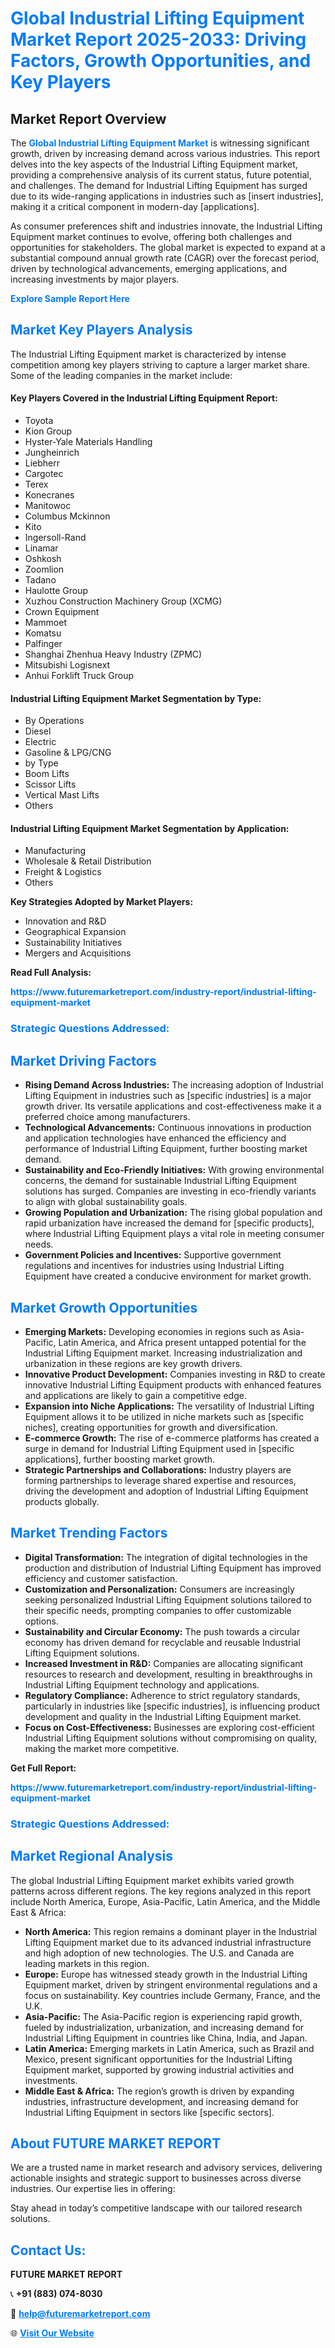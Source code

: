 <h1 style="color: #007BFF;">Global Industrial Lifting Equipment Market Report 2025-2033: Driving Factors, Growth Opportunities, and Key Players</h1>

<section id="overview">
<h2>Market Report Overview</h2>
<p>The <a href="https://www.futuremarketreport.com/industry-report/industrial-lifting-equipment-market" style="color: #007BFF; text-decoration: none;"><strong>Global Industrial Lifting Equipment Market</strong></a> is witnessing significant growth, driven by increasing demand across various industries. This report delves into the key aspects of the Industrial Lifting Equipment market, providing a comprehensive analysis of its current status, future potential, and challenges. The demand for Industrial Lifting Equipment has surged due to its wide-ranging applications in industries such as [insert industries], making it a critical component in modern-day [applications].</p>
<p>As consumer preferences shift and industries innovate, the Industrial Lifting Equipment market continues to evolve, offering both challenges and opportunities for stakeholders. The global market is expected to expand at a substantial compound annual growth rate (CAGR) over the forecast period, driven by technological advancements, emerging applications, and increasing investments by major players.</p>
</section>

<section id="overview">
<p><a href="https://www.futuremarketreport.com/request-sample/reportId=104212" style="color: #007BFF; text-decoration: none;"><strong>Explore Sample Report Here</strong></a></p>
</section>

<section id="key-players">
<h2 style="color: #007BFF;">Market Key Players Analysis</h2>
<p>The Industrial Lifting Equipment market is characterized by intense competition among key players striving to capture a larger market share. Some of the leading companies in the market include:</p>
<h4>Key Players Covered in the Industrial Lifting Equipment Report:</h4>
<ul><li>Toyota</li><li>Kion Group</li><li>Hyster-Yale Materials Handling</li><li>Jungheinrich</li><li>Liebherr</li><li>Cargotec</li><li>Terex</li><li>Konecranes</li><li>Manitowoc</li><li>Columbus Mckinnon</li><li>Kito</li><li>Ingersoll-Rand</li><li>Linamar</li><li>Oshkosh</li><li>Zoomlion</li><li>Tadano</li><li>Haulotte Group</li><li>Xuzhou Construction Machinery Group (XCMG)</li><li>Crown Equipment</li><li>Mammoet</li><li>Komatsu</li><li>Palfinger</li><li>Shanghai Zhenhua Heavy Industry (ZPMC)</li><li>Mitsubishi Logisnext</li><li>Anhui Forklift Truck Group</li></ul>
<h4>Industrial Lifting Equipment Market Segmentation by Type:</h4>
<ul><li>By Operations</li><li>Diesel</li><li>Electric</li><li>Gasoline &amp; LPG/CNG</li><li>by Type</li><li>Boom Lifts</li><li>Scissor Lifts</li><li>Vertical Mast Lifts</li><li>Others</li></ul>

<h4>Industrial Lifting Equipment Market Segmentation by Application:</h4>
<ul><li>Manufacturing</li><li>Wholesale &amp; Retail Distribution</li><li>Freight &amp; Logistics</li><li>Others</li></ul>
<p><strong>Key Strategies Adopted by Market Players:</strong></p>
<ul>
<li>Innovation and R&D</li>
<li>Geographical Expansion</li>
<li>Sustainability Initiatives</li>
<li>Mergers and Acquisitions</li>
</ul>
</section>

<section>
<p><strong>Read Full Analysis: </strong></p><a href="https://www.futuremarketreport.com/industry-report/industrial-lifting-equipment-market" style="color: #007BFF; text-decoration: none;"><strong>https://www.futuremarketreport.com/industry-report/industrial-lifting-equipment-market</strong></a>
<h3 style="color: #007BFF;">Strategic Questions Addressed:</h3>
</section>

<section id="driving-factors">
<h2 style="color: #007BFF;">Market Driving Factors</h2>
<ul>
<li><strong>Rising Demand Across Industries:</strong> The increasing adoption of Industrial Lifting Equipment in industries such as [specific industries] is a major growth driver. Its versatile applications and cost-effectiveness make it a preferred choice among manufacturers.</li>
<li><strong>Technological Advancements:</strong> Continuous innovations in production and application technologies have enhanced the efficiency and performance of Industrial Lifting Equipment, further boosting market demand.</li>
<li><strong>Sustainability and Eco-Friendly Initiatives:</strong> With growing environmental concerns, the demand for sustainable Industrial Lifting Equipment solutions has surged. Companies are investing in eco-friendly variants to align with global sustainability goals.</li>
<li><strong>Growing Population and Urbanization:</strong> The rising global population and rapid urbanization have increased the demand for [specific products], where Industrial Lifting Equipment plays a vital role in meeting consumer needs.</li>
<li><strong>Government Policies and Incentives:</strong> Supportive government regulations and incentives for industries using Industrial Lifting Equipment have created a conducive environment for market growth.</li>
</ul>
</section>

<section id="growth-opportunities">
<h2 style="color: #007BFF;">Market Growth Opportunities</h2>
<ul>
<li><strong>Emerging Markets:</strong> Developing economies in regions such as Asia-Pacific, Latin America, and Africa present untapped potential for the Industrial Lifting Equipment market. Increasing industrialization and urbanization in these regions are key growth drivers.</li>
<li><strong>Innovative Product Development:</strong> Companies investing in R&D to create innovative Industrial Lifting Equipment products with enhanced features and applications are likely to gain a competitive edge.</li>
<li><strong>Expansion into Niche Applications:</strong> The versatility of Industrial Lifting Equipment allows it to be utilized in niche markets such as [specific niches], creating opportunities for growth and diversification.</li>
<li><strong>E-commerce Growth:</strong> The rise of e-commerce platforms has created a surge in demand for Industrial Lifting Equipment used in [specific applications], further boosting market growth.</li>
<li><strong>Strategic Partnerships and Collaborations:</strong> Industry players are forming partnerships to leverage shared expertise and resources, driving the development and adoption of Industrial Lifting Equipment products globally.</li>
</ul>
</section>

<section id="trending-factors">
<h2 style="color: #007BFF;">Market Trending Factors</h2>
<ul>
<li><strong>Digital Transformation:</strong> The integration of digital technologies in the production and distribution of Industrial Lifting Equipment has improved efficiency and customer satisfaction.</li>
<li><strong>Customization and Personalization:</strong> Consumers are increasingly seeking personalized Industrial Lifting Equipment solutions tailored to their specific needs, prompting companies to offer customizable options.</li>
<li><strong>Sustainability and Circular Economy:</strong> The push towards a circular economy has driven demand for recyclable and reusable Industrial Lifting Equipment solutions.</li>
<li><strong>Increased Investment in R&D:</strong> Companies are allocating significant resources to research and development, resulting in breakthroughs in Industrial Lifting Equipment technology and applications.</li>
<li><strong>Regulatory Compliance:</strong> Adherence to strict regulatory standards, particularly in industries like [specific industries], is influencing product development and quality in the Industrial Lifting Equipment market.</li>
<li><strong>Focus on Cost-Effectiveness:</strong> Businesses are exploring cost-efficient Industrial Lifting Equipment solutions without compromising on quality, making the market more competitive.</li>
</ul>
</section>

<section>
<p><strong>Get Full Report: </strong></p><a href="https://www.futuremarketreport.com/industry-report/industrial-lifting-equipment-market" style="color: #007BFF; text-decoration: none;"><strong>https://www.futuremarketreport.com/industry-report/industrial-lifting-equipment-market</strong></a>
<h3 style="color: #007BFF;">Strategic Questions Addressed:</h3>
</section>


<section id="regional-analysis">
<h2 style="color: #007BFF;">Market Regional Analysis</h2>
<p>The global Industrial Lifting Equipment market exhibits varied growth patterns across different regions. The key regions analyzed in this report include North America, Europe, Asia-Pacific, Latin America, and the Middle East & Africa:</p>
<ul>
<li><strong>North America:</strong> This region remains a dominant player in the Industrial Lifting Equipment market due to its advanced industrial infrastructure and high adoption of new technologies. The U.S. and Canada are leading markets in this region.</li>
<li><strong>Europe:</strong> Europe has witnessed steady growth in the Industrial Lifting Equipment market, driven by stringent environmental regulations and a focus on sustainability. Key countries include Germany, France, and the U.K.</li>
<li><strong>Asia-Pacific:</strong> The Asia-Pacific region is experiencing rapid growth, fueled by industrialization, urbanization, and increasing demand for Industrial Lifting Equipment in countries like China, India, and Japan.</li>
<li><strong>Latin America:</strong> Emerging markets in Latin America, such as Brazil and Mexico, present significant opportunities for the Industrial Lifting Equipment market, supported by growing industrial activities and investments.</li>
<li><strong>Middle East & Africa:</strong> The region’s growth is driven by expanding industries, infrastructure development, and increasing demand for Industrial Lifting Equipment in sectors like [specific sectors].</li>
</ul>
</section>

<footer>
<h2 style="color: #007BFF;">About FUTURE MARKET REPORT</h2>
<p>We are a trusted name in market research and advisory services, delivering actionable insights and strategic support to businesses across diverse industries. Our expertise lies in offering:</p>

<p>Stay ahead in today’s competitive landscape with our tailored research solutions.</p>

<h2 style="color: #007BFF;">Contact Us:</h2>
<p><strong>FUTURE MARKET REPORT</strong></p>
<p>📞 <strong>+91 (883) 074-8030</strong></p>
<p>📧 <strong><a href="mailto:help@futuremarketreport.com" style="color: #007BFF;">help@futuremarketreport.com</a></strong></p>
<p>🌐 <strong><a href="https://www.futuremarketreport.com/" style="color: #007BFF;">Visit Our Website</a></strong></p>
</footer>